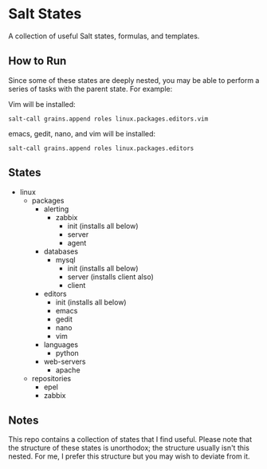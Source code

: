 # Salt States
A collection of useful Salt states, formulas, and templates.

## How to Run
Since some of these states are deeply nested, you may be able to perform a series of tasks with the parent state.  For example:

Vim will be installed:
```
salt-call grains.append roles linux.packages.editors.vim
```

emacs, gedit, nano, and vim will be installed:
```
salt-call grains.append roles linux.packages.editors
```

## States
* linux
  * packages
      * alerting
          * zabbix
              * init (installs all below)
              * server
              * agent
      * databases
          * mysql
              * init (installs all below)
              * server (installs client also)
              * client
      * editors
          * init (installs all below)
          * emacs
          * gedit
          * nano
          * vim
      * languages
          * python
      * web-servers
          * apache
  * repositories
      * epel
      * zabbix


## Notes
This repo contains a collection of states that I find useful.  Please note that the structure of these states is unorthodox; the structure usually isn't this nested.  For me, I prefer this structure but you may wish to deviate from it.
